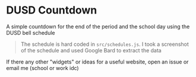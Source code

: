 # DUSD Countdown

A simple countdown for the end of the period and the school day using the DUSD bell schedule

> The schedule is hard coded in `src/schedules.js`. I took a screenshot of the schedule and used Google Bard to extract the data

If there any other "widgets" or ideas for a useful website, open an issue or email me (school or work idc)